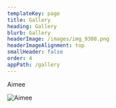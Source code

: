 ```yaml
---
templateKey: page
title: Gallery
heading: Gallery
blurb: Gallery
headerImage: /images/img_9308.png
headerImageAlignment: top
smallHeader: false
order: 4
appPath: /gallery
---
```

Aimee

![Aimee](/images/img_9308.png "Aimee")

